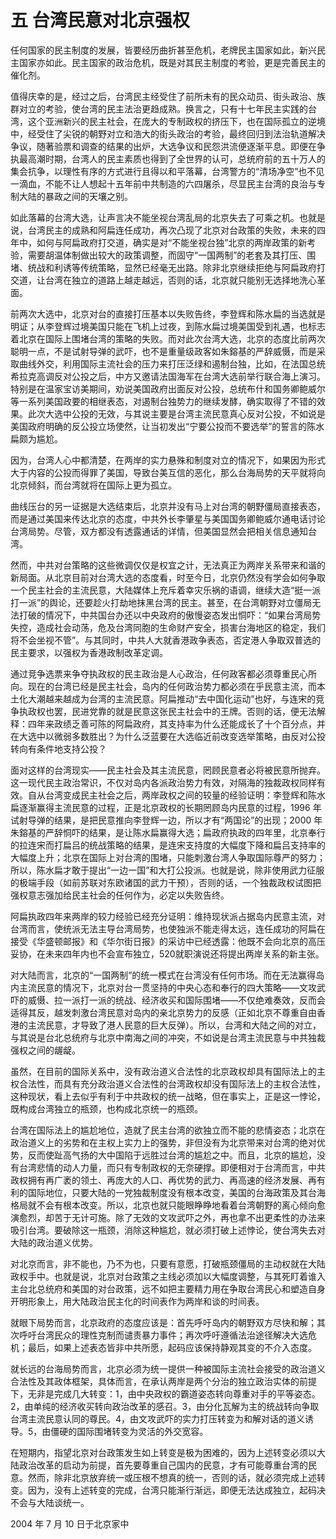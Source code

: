 # 五 台湾民意对北京强权
任何国家的民主制度的发展，皆要经历曲折甚至危机，老牌民主国家如此，新兴民主国家亦如此。民主国家的政治危机，既是对其民主制度的考验，更是完善民主的催化剂。

值得庆幸的是，经过之后，台湾民主经受住了前所未有的民众动员、街头政治、族群对立的考验，使台湾的民主法治更趋成熟。换言之，只有十七年民主实践的台湾，这个亚洲新兴的民主社会，在庞大的专制政权的挤压下，也在国际孤立的逆境中，经受住了尖锐的朝野对立和浩大的街头政治的考验，最终回归到法治轨道解决争议，随著验票和调查的结果的出炉，大选争议和民怨洪流便逐渐平息。即便在争执最高潮时期，台湾人的民主素质也得到了全世界的认可，总统府前的五十万人的集会抗争，以理性有序的方式进行且得以和平落幕，台湾警方的“清场净空”也不见一滴血，不能不让人想起十五年前中共制造的六四屠杀，尽显民主台湾的良治与专制大陆的暴政之间的天壤之别。

如此落幕的台湾大选，让声言决不能坐视台湾乱局的北京失去了可乘之机。也就是说，台湾民主的成熟和阿扁连任成功，再次凸现了北京对台政策的失败，未来的四年中，如何与阿扁政府打交道，确实是对“不能坐视台独”北京的两岸政策的新考验，需要胡温体制做出较大的政策调整，而固守“一国两制”的老套及其打压、围堵、统战和利诱等传统策略，显然已经毫无出路。除非北京继续拒绝与阿扁政府打交道，让台湾在独立的道路上越走越远，否则的话，北京就只能别无选择地洗心革面。

前两次大选中，北京对台的直接打压基本以失败告终，李登辉和陈水扁的当选就是明证；从李登辉过境美国只能在飞机上过夜，到陈水扁过境美国受到礼遇，也标志着北京在国际上围堵台湾的策略的失败。而对此次台湾大选，北京的态度比前两次聪明一点，不是试射导弹的武吓，也不是重量级政客如朱鎔基的严辞威慑，而是采取曲线外交，利用国际主流社会的压力来打压泛绿和遏制台独，比如，在法国总统希拉克高调反对公投之后，中方又邀请法国海军在台湾大选前举行联合海上演习。特别是在温家宝访美期间，劝说美国政府出面反对公投，总统布什和国务卿鲍威尔等一系列美国政要的相继表态，对遏制台独势力的继续发酵，确实取得了不错的效果。此次大选中公投的无效，与其说主要是台湾主流民意真心反对公投，不如说是美国政府明确的反公投立场使然，让当初发出“宁要公投而不要选举”的誓言的陈水扁颇为尴尬。

因为，台湾人心中都清楚，在两岸的实力悬殊和制度对立的情况下，如果因为形式大于内容的公投而得罪了美国，导致台美互信的恶化，那么台海局势的天平就将向北京倾斜，而台湾就将在国际上更为孤立。

曲线压台的另一证据是大选结束后，北京并没有马上对台湾的朝野僵局直接表态，而是通过美国来传达北京的态度，中共外长李肇星与美国国务卿鲍威尔通电话讨论台湾局势。尽管，双方都没有透露通话的详情，但美国显然会把相关信息通知台湾。

然而，中共对台策略的这些微调仅仅是权宜之计，无法真正为两岸关系带来和谐的新局面。从北京目前对台湾大选的态度看，时至今日，北京仍然没有学会如何争取一个民主社会的主流民意，大陆媒体上充斥着幸灾乐祸的语调，继续大造“挺一派打一派”的舆论，还要趁火打劫地抹黑台湾的民主。甚至，在台湾朝野对立僵局无法打破的情况下，中共国台办还以中央政府的傲慢姿态发出恫吓：“如果台湾局势失控，造成社会动荡，危及台湾同胞的生命财产安全，损害台海地区的稳定，我们将不会坐视不管”。与其同时，中共人大就香港政争表态，否定港人争取双普选的民主要求，以强权为香港政制改革定调。

通过竞争选票来争夺执政权的民主政治是人心政治，任何政客都必须尊重民心所向。现在的台湾已经是民主社会，岛内的任何政治势力都必须在乎民意主流，而本土化大潮越来越成为台湾的主流民意。阿扁推动“去中国化运动”也好，与连宋的竞争执政权也罢，民进党靠的就是民意这张民主社会中的王牌。否则的话，便无法解释：四年来政绩乏善可陈的阿扁政府，其支持率为什么还能成长了十个百分点，并在大选中以微弱多数胜出？为什么泛蓝要在大选临近前改变选举策略，由反对公投转向有条件地支持公投？

面对这样的台湾现实——民主社会及其主流民意，罔顾民意者必将被民意所抛弃。这一现代民主政治常识，不仅对岛内各派政治势力有效，对隔海的独裁政权同样有效。自从台湾变成民主社会之后，两岸政权之间的较量的经验证明：李登辉和陈水扁逐渐赢得主流民意的过程，正是北京政权的长期罔顾岛内民意的过程，1996 年试射导弹的结果，是把民意推向李登辉一边，所以才有“两国论”的出现；2000 年朱鎔基的严辞恫吓的结果，是让陈水扁赢得大选；扁政府执政的四年里，北京奉行的拉连宋而打扁吕的统战策略的结果，是连宋支持度的大幅度下降和扁吕支持率的大幅度上升；北京在国际上对台湾的围堵，只能刺激台湾人争取国际尊严的努力；所以，陈水扁才敢于提出“一边一国”和大打公投派。也就是说，除非使用武力征服的极端手段（如前苏联对东欧诸国的武力干预），否则的话，一个独裁政权试图把强权意志强加给民主社会的任何作为，必定以失败告终。

阿扁执政四年来两岸的较力经验已经充分证明：维持现状派占据岛内民意主流，对台湾而言，使统派无法主导台湾局势，也使独派不能走得太远，连任成功的阿扁在接受《华盛顿邮报》和《华尔街日报》的采访中已经透露：他既不会向北京的高压妥协，在未来四年内也不会宣布独立，520就职演说还将提出两岸关系的新主张。

对大陆而言，北京的“一国两制”的统一模式在台湾没有任何市场。而在无法赢得岛内主流民意的情况下，北京对台一贯坚持的中央心态和奉行的四大策略——文攻武吓的威慑、拉一派打一派的统战、经济收买和国际围堵——不仅绝难奏效，反而会适得其反，越发刺激台湾民意对岛内的亲北京势力的反感（正如北京不尊重自由香港的主流民意，才导致了港人民意的巨大反弹）。所以，台湾和大陆之间的对立，与其说是台北总统府与北京中南海之间的冲突，不如说是台湾主流民意与中共独裁强权之间的龌龊。

虽然，在目前的国际关系中，没有政治道义合法性的北京政权却具有国际法上的主权合法性，而具有充分政治道义合法性的台湾政权却没有国际法上的主权合法性，这种现状，看上去似乎有利于中共政权的统一战略，但在事实上，正是这一悖论，既构成台湾独立的瓶颈，也构成北京统一的瓶颈。

台湾在国际法上的尴尬地位，造就了民主台湾的欲独立而不能的悲情姿态；北京在政治道义上的劣势和在主权上实力上的强势，非但没有为北京带来对台湾的绝对优势，反而使趾高气扬的大中国陷于远胜过台湾的尴尬之中。而且，北京的尴尬，没有台湾悲情的动人力量，而只有专制政权的无奈硬撑。即便相对于台湾而言，中共政权拥有再广袤的领土、再庞大的人口、再优势的武力、再高速的经济发展、再有利的国际地位，只要大陆的一党独裁制度没有根本改变，美国的台海政策及其台海格局就不会有根本改变。所以，北京也就只能眼睁睁地看着台湾朝野的离心倾向愈演愈烈，却苦于无计可施。除了无效的文攻武吓之外，再也拿不出更柔性的办法来吸引台湾。要破除这一瓶颈，消除这种尴尬，就必须打破上述悖论，使台湾失去对大陆的政治道义优势。

对北京而言，非不能也，乃不为也，只要有意愿，打破瓶颈僵局的主动权就在大陆政权手中。也就是说，北京对台政策之主线必须加以大幅度调整，与其死盯着谁入主台北总统府和美国的对台政策，远不如把主要精力用在争取台湾民心和塑造自身开明形象上，用大陆政治民主化的时间表作为两岸和谈的时间表。

就眼下局势而言，北京政府的态度应该是：首先呼吁岛内的朝野双方尽快和解；其次呼吁台湾民众的理性克制而谴责暴力事件；再次呼吁遵循法治途径解决大选危机；最后，如果上述表态皆非中共所愿，起码应该保持静观其变的不介入态度。

就长远的台海局势而言，北京必须为统一提供一种被国际主流社会接受的政治道义合法性及其政体框架，具体而言，在承认两岸是两个分治的独立政治实体的前提下，无非是完成几大转变：1，由中央政权的霸道姿态转向尊重对手的平等姿态。2，由单纯的经济收买转向政治改革的感召。3，由分化瓦解为主的统战转向争取台湾主流民意认同的尊民。4，由文攻武吓的实力打压转变为和解对话的道义诱导。5，由僵硬的国际围堵转变为灵活的外交宽容。

在短期内，指望北京对台政策发生如上转变是极为困难的，因为上述转变必须以大陆政治改革的启动为前提，首先要尊重自己国内的民意，才有可能尊重台湾的民意。然而，除非北京放弃统一或压根不想真的统一，否则的话，就必须完成上述转变。因为，没有上述转变的完成，台湾只能渐行渐远，即便无法达成独立，起码决不会与大陆谈统一。

2004 年 7 月 10 日于北京家中



